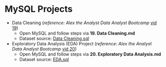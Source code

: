# MySQL Projects

* Data Cleaning (*reference: Alex the Analyst Data Analyst Bootcamp* [vid 19](https://youtu.be/4UltKCnnnTA?feature=shared))
  * Open MySQL and follow steps via **19. Data Cleaning.md**
  * Dataset source: [Data Cleaning.sql](https://github.com/AlexTheAnalyst/MySQL-YouTube-Series/blob/2fafcfb55511e089ab19aa1d5d542f138f68991a/Portfolio%20Project%20-%20Data%20Cleaning.sql)
* Exploratory Data Analysis (EDA) Project (*reference: Alex the Analyst Data Analyst Bootcamp* [vid 20](https://youtu.be/QYd-RtK58VQ?feature=shared))
  * Open MySQL and follow steps via **20. Exploratory Data Analysis.md**
  * Dataset source: [EDA.sql](https://github.com/AlexTheAnalyst/MySQL-YouTube-Series/blob/2fafcfb55511e089ab19aa1d5d542f138f68991a/Portfolio%20Project%20-%20EDA.sql)
